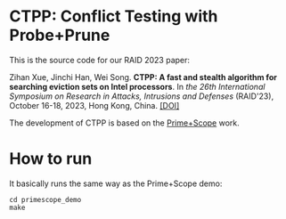 CTPP: Conflict Testing with Probe+Prune
=============================================================

This is the source code for our RAID 2023 paper:

Zihan Xue, Jinchi Han, Wei Song. **CTPP: A fast and stealth algorithm for searching eviction sets on Intel processors**. In _the 26th International Symposium on Research in Attacks, Intrusions and Defenses_ (RAID'23), October 16-18, 2023, Hong Kong, China. [[DOI]](https://doi.org/10.1145/3607199.3607202)

The development of CTPP is based on the [Prime+Scope](https://www.github.com/KULeuven-COSIC/PRIME-SCOPE/evsets) work.

# How to run

It basically runs the same way as the Prime+Scope demo:

~~~
cd primescope_demo
make
~~~
